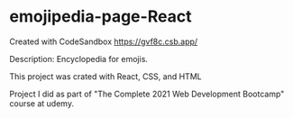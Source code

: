 # emojipedia-page-React
Created with CodeSandbox https://gvf8c.csb.app/

Description: Encyclopedia for emojis.

This project was crated with React, CSS, and HTML 

Project I did as part of "The Complete 2021 Web Development Bootcamp" course at udemy.

